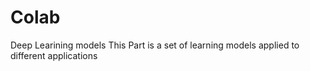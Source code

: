 # Colab
Deep Learining models 
This Part is a set of learning models applied to different applications
